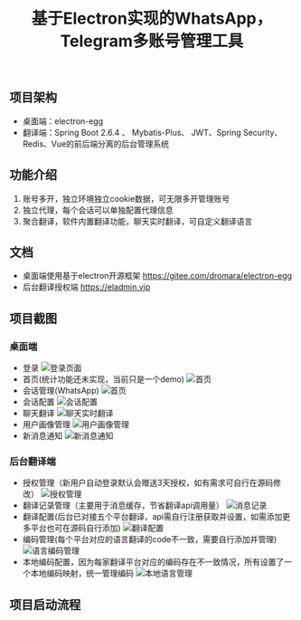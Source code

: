 <div align=center>
<h1><strong>基于Electron实现的WhatsApp，Telegram多账号管理工具</strong></h1>
</div>
<br>

## 项目架构
- 桌面端：electron-egg
- 翻译端：Spring Boot 2.6.4 、 Mybatis-Plus、 JWT、Spring Security、Redis、Vue的前后端分离的后台管理系统
## 功能介绍
1. 账号多开，独立环境独立cookie数据，可无限多开管理账号
2. 独立代理，每个会话可以单独配置代理信息
3. 聚合翻译，软件内置翻译功能，聊天实时翻译，可自定义翻译语言
## 文档
- 桌面端使用基于electron开源框架 https://gitee.com/dromara/electron-egg
- 后台翻译授权端 https://eladmin.vip
## 项目截图
### 桌面端
- 登录
 ![登录页面](images/login.png)
- 首页(统计功能还未实现，当前只是一个demo)
 ![首页](images/home.png)
- 会话管理(WhatsApp)
 ![首页](images/sessions-ws.png)
- 会话配置
 ![会话配置](images/session-config.png)
- 聊天翻译
 ![聊天实时翻译](images/translate-use.png)
- 用户画像管理
 ![用户画像管理](images/user-portrait-config.png)
- 新消息通知
 ![新消息通知](images/new-message-notify.png)
### 后台翻译端
- 授权管理（新用户自动登录默认会赠送3天授权，如有需求可自行在源码修改）
 ![授权管理](images/auth-manage.png)
- 翻译记录管理（主要用于消息缓存，节省翻译api调用量）
 ![消息记录](images/message-record.png)
- 翻译配置(后台已对接五个平台翻译，api需自行注册获取并设置，如需添加更多平台也可在源码自行添加)
 ![翻译配置](images/translate-config.png)
- 编码管理(每个平台对应的语言翻译的code不一致，需要自行添加并管理)
 ![语言编码管理](images/code-manage.png)
- 本地编码配置，因为每家翻译平台对应的编码存在不一致情况，所有设置了一个本地编码映射，统一管理编码
 ![本地语言管理](images/local-language-code-manage.png)
## 项目启动流程
